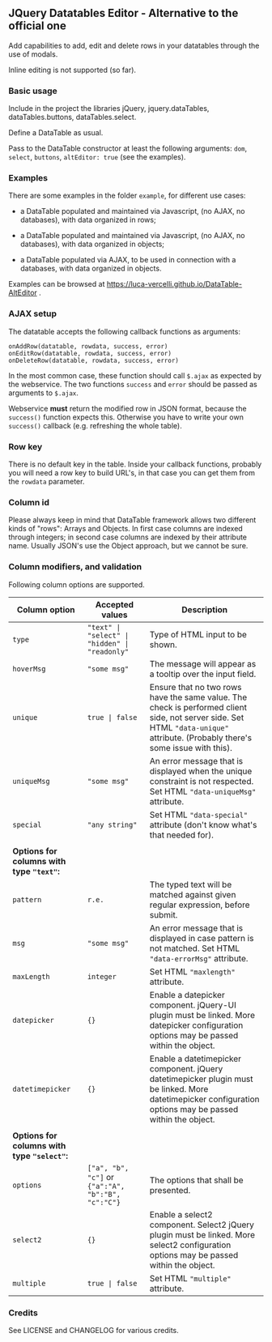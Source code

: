 ## JQuery Datatables Editor - Alternative to the official one

Add capabilities to add, edit and delete rows in your datatables through the use of modals.

Inline editing is not supported (so far).

### Basic usage

Include in the project the libraries jQuery, jquery.dataTables, dataTables.buttons, dataTables.select.

Define a DataTable as usual. 

Pass to the DataTable constructor at least the following arguments: `dom`, `select`, `buttons`, `altEditor: true` (see the examples).


### Examples

There are some examples in the folder `example`, for different use cases:

* a DataTable populated and maintained via Javascript, (no AJAX, no databases), with data organized in rows;

* a DataTable populated and maintained via Javascript, (no AJAX, no databases), with data organized in objects;

* a DataTable populated via AJAX, to be used in connection with a databases, with data organized in objects.

Examples can be browsed at https://luca-vercelli.github.io/DataTable-AltEditor .

### AJAX setup

The datatable accepts the following callback functions as arguments:

    onAddRow(datatable, rowdata, success, error)
    onEditRow(datatable, rowdata, success, error)
    onDeleteRow(datatable, rowdata, success, error)

In the most common case, these function should call `$.ajax` as expected by the webservice.
The two functions `success` and `error` should be passed as arguments to `$.ajax`.

Webservice **must** return the modified row in JSON format, because the `success()` function expects this.
Otherwise you have to write your own `success()` callback (e.g. refreshing the whole table). 

### Row key

There is no default key in the table.
Inside your callback functions, probably you will need a row key to build URL's, in that case you can get them from the `rowdata` parameter.

### Column id

Please always keep in mind that DataTable framework allows two different kinds of "rows": Arrays and Objects.
In first case columns are indexed through integers; in second case columns are indexed by their attribute name.
Usually JSON's use the Object approach, but we cannot be sure.

### Column modifiers, and validation

Following column options are supported.

| Column option          | Accepted values                         | Description                       |
|------------------------|-----------------------------------------|-----------------------------------|
|    `type`     | `"text" \| "select" \| "hidden" \| "readonly"`   |   Type of HTML input to be shown. |
|    `hoverMsg` | `"some msg"`      |   The message will appear as a tooltip over the input field.     |
|    `unique`   | `true \| false`   |   Ensure that no two rows have the same value. The check is performed client side, not server side. Set HTML `"data-unique"` attribute. (Probably there's some issue with this). |
|   `uniqueMsg` | `"some msg"`      |   An error message that is displayed when the unique constraint is not respected. Set HTML `"data-uniqueMsg"` attribute. |
|    `special` | `"any string"`     |   Set HTML `"data-special"` attribute (don't know what's that needed for). |
| | |
| **Options for columns with type `"text"`:**                |                                   | |
|    `pattern` | `r.e.`             |   The typed text will be matched against given regular expression, before submit. |
|    `msg`     | `"some msg"`       |   An error message that is displayed in case pattern is not matched. Set HTML `"data-errorMsg"` attribute. |
|  `maxLength` | `integer`          |   Set HTML `"maxlength"` attribute. |
| `datepicker` | `{}`               |   Enable a datepicker component. jQuery-UI plugin must be linked. More datepicker configuration options may be passed within the object. |
| `datetimepicker` | `{}`               |   Enable a datetimepicker component. jQuery datetimepicker plugin must be linked. More datetimepicker configuration options may be passed within the object. |
| | |
| **Options for columns with type `"select"`:**                |                                   | |
|    `options` | `["a", "b", "c"]`  or `{"a":"A", "b":"B", "c":"C"}` |   The options that shall be presented. |
|    `select2` | `{}`               |   Enable a select2 component. Select2 jQuery plugin must be linked. More select2 configuration options may be passed within the object. |
|   `multiple` | `true \| false`    |   Set HTML `"multiple"` attribute. |



### Credits
See LICENSE and CHANGELOG for various credits.

